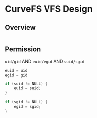 
CurveFS VFS Design
===

Overview
---

```

```

Permission
---

`uid/gid` AND `euid/egid` AND `suid/sgid`

```C++
euid = uid
egid = gid

if (suid != NULL) {
    euid = suid;
}

if (sgid != NULL) {
    egid = sgid;
}
```
